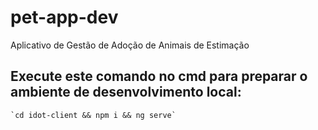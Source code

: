 # pet-app-dev
Aplicativo de Gestão de Adoção de Animais de Estimação

## Execute este comando no cmd para preparar o ambiente de desenvolvimento local:

    `cd idot-client && npm i && ng serve`
